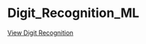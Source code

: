 # Digit_Recognition_ML
[View Digit Recognition]('https://github.com/gopichandu-tech/Digit_Recognition_ML/blob/main/Digit.pdf')
